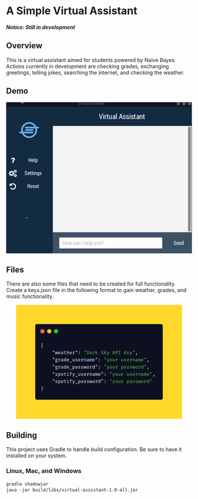 # A Simple Virtual Assistant

***Notice: Still in development***

## Overview
This is a virtual assistant aimed for students powered by Naive Bayes.
Actions currently in development are checking grades, exchanging greetings, telling jokes,
searching the internet, and checking the weather.

## Demo
![Simple Demo](/assets/Demo.gif)

## Files
There are also some files that need to be created for full functionality.
Create a keys.json file in the following format to gain weather, grades, and music functionality.

<p align="center">
  <img src="/assets/keys_example.png" alt="Keys Example" width="450"/>
</p>



## Building

This project uses Gradle to handle build configuration. Be sure to have it installed on your system.

### Linux, Mac, and Windows
```
gradle shadowjar
java -jar build/libs/virtual-assistant-1.0-all.jar
```
